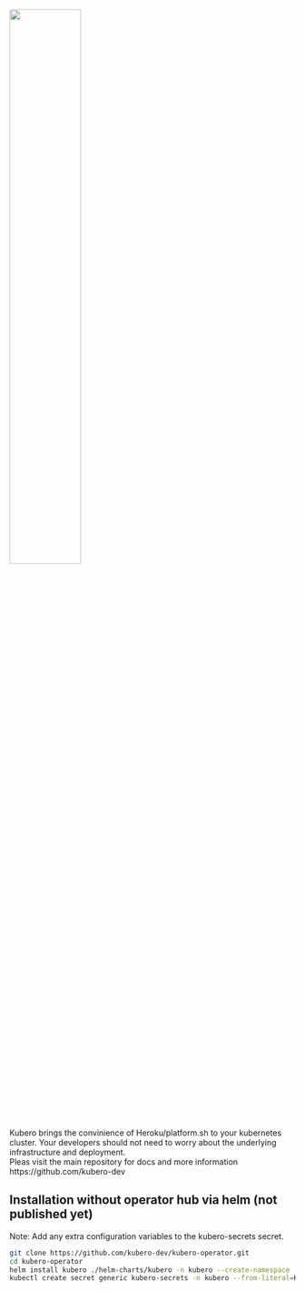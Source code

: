 <img width="50%" src="https://raw.githubusercontent.com/kubero-dev/kubero/main/docs/logo/kubero-logo-horizontal.png">

<br>
<br>
Kubero brings the convinience of Heroku/platform.sh to your kubernetes cluster. Your developers should not need to worry about the underlying infrastructure and deployment.
<br>
Pleas visit the main repository for docs and more information 
https://github.com/kubero-dev 
<br>


## Installation without operator hub via helm (not published yet)
Note: Add any extra configuration variables to the kubero-secrets secret.
```bash
git clone https://github.com/kubero-dev/kubero-operator.git
cd kubero-operator
helm install kubero ./helm-charts/kubero -n kubero --create-namespace
kubectl create secret generic kubero-secrets -n kubero --from-literal=KUBERO_WEBHOOK_SECRET=supersecret --from-literal=KUBERO_USERS=topsecret
```
